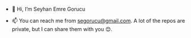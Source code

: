 - 👋 Hi, I’m Seyhan Emre Gorucu

- 📫 You can reach me from segorucu@gmail.com. A lot of the repos are private, but I can share them with you :blush:.

<!---
segorucu/segorucu is a ✨ special ✨ repository because its `README.md` (this file) appears on your GitHub profile.
You can click the Preview link to take a look at your changes.
--->
